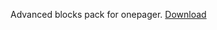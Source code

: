 Advanced blocks pack for onepager. [Download](https://github.com/nadimtuhin/onepager-advanced-blocks-pack/archive/master.zip)
